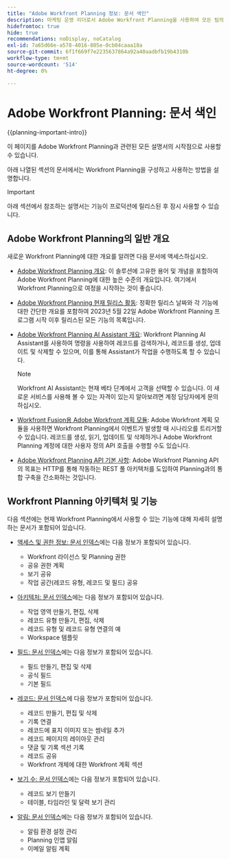 ```yaml
---
title: "Adobe Workfront Planning 정보: 문서 색인"
description: 마케팅 운영 리더로서 Adobe Workfront Planning을 사용하여 모든 팀의 마케팅 라이프사이클 전반에서 작업을 구성할 수 있습니다. 이 섹션의 문서에서는 계획 기능을 구성하는 방법과 이를 캠페인 관리 작업의 일부로 사용하는 방법을 설명합니다.
hidefromtoc: true
hide: true
recommendations: noDisplay, noCatalog
exl-id: 7a65d66e-a578-4016-805e-0cb04caaa18a
source-git-commit: 6f1f669f7e2235637864a92a40aadbfb19b4310b
workflow-type: tm+mt
source-wordcount: '514'
ht-degree: 0%

---
```


# Adobe Workfront Planning: 문서 색인

<!--
title: "Adobe Workfront Planning information: article index" 
description: As a marketing operations leader, you can use Adobe Workfront Planning to organize work across the marketing lifecycle for all your teams. The articles in this section describe how you can configure the planning capabilities and how you can start using them as part of your campaign management operations. 
hidefromtoc: yes
author: Alina
feature: Work Management
role: User, Admin
hide: yes
-->

<!--update the metadata with real information when making this avilable in TOC and in the left nav-->

<!-- update the title to "Article index" when we get out of early access and we inhide this article-->

<!--remove the video at open early access or before-->

{{planning-important-intro}}

이 페이지를 Adobe Workfront Planning과 관련된 모든 설명서의 시작점으로 사용할 수 있습니다.

아래 나열된 섹션의 문서에서는 Workfront Planning을 구성하고 사용하는 방법을 설명합니다.

>[!IMPORTANT]
>
>아래 섹션에서 참조하는 설명서는 기능이 프로덕션에 릴리스된 후 잠시 사용할 수 있습니다.

## Adobe Workfront Planning의 일반 개요

새로운 Workfront Planning에 대한 개요를 알려면 다음 문서에 액세스하십시오.

<!--update the video when we have something better, especially after early access - remove it-->

<!--* [View a video demonstration of Adobe Workfront Planning](https://video.tv.adobe.com/v/3424253/){target=_blank}-->

* [Adobe Workfront Planning 개요](/help/quicksilver/planning/general/planning-overview.md): 이 솔루션에 고유한 용어 및 개념을 포함하여 Adobe Workfront Planning에 대한 높은 수준의 개요입니다. 여기에서 Workfront Planning으로 여정을 시작하는 것이 좋습니다.
* [Adobe Workfront Planning 현재 릴리스 활동](/help/quicksilver/planning/general/release-activity.md): 정확한 릴리스 날짜와 각 기능에 대한 간단한 개요를 포함하여 2023년 5월 22일 Adobe Workfront Planning 프로그램 시작 이후 릴리스된 모든 기능의 목록입니다.
* [Adobe Workfront Planning AI Assistant 개요](/help/quicksilver/planning/general/planning-ai-assistant-overview.md): Workfront Planning AI Assistant를 사용하여 명령을 사용하여 레코드를 검색하거나, 레코드를 생성, 업데이트 및 삭제할 수 있으며, 이를 통해 Assistant가 작업을 수행하도록 할 수 있습니다.

  >[!NOTE]
  >
  >    Workfront AI Assistant는 현재 베타 단계에서 고객을 선택할 수 있습니다. 이 새로운 서비스를 사용해 볼 수 있는 자격이 있는지 알아보려면 계정 담당자에게 문의하십시오.

* [Workfront Fusion용 Adobe Workfront 계획 모듈](/help/quicksilver/workfront-fusion/apps-and-their-modules/workfront-planning-modules.md): Adobe Workfront 계획 모듈을 사용하면 Workfront Planning에서 이벤트가 발생할 때 시나리오를 트리거할 수 있습니다. 레코드를 생성, 읽기, 업데이트 및 삭제하거나 Adobe Workfront Planning 계정에 대한 사용자 정의 API 호출을 수행할 수도 있습니다.

* [Adobe Workfront Planning API 기본 사항](/help/quicksilver/planning/general/planning-api-basics.md): Adobe Workfront Planning API의 목표는 HTTP를 통해 작동하는 REST 풀 아키텍처를 도입하여 Planning과의 통합 구축을 간소화하는 것입니다.

## Workfront Planning 아키텍처 및 기능

다음 섹션에는 현재 Workfront Planning에서 사용할 수 있는 기능에 대해 자세히 설명하는 문서가 포함되어 있습니다.

* [액세스 및 권한 정보: 문서 인덱스](/help/quicksilver/planning/access/access-information.md)에는 다음 정보가 포함되어 있습니다.

   * Workfront 라이선스 및 Planning 권한
   * 공유 권한 계획
   * 보기 공유
   * 작업 공간(레코드 유형, 레코드 및 필드) 공유

* [아키텍처: 문서 인덱스](/help/quicksilver/planning/architecture/architecture-information.md)에는 다음 정보가 포함되어 있습니다.

   * 작업 영역 만들기, 편집, 삭제
   * 레코드 유형 만들기, 편집, 삭제
   * 레코드 유형 및 레코드 유형 연결의 예
   * Workspace 템플릿

* [필드: 문서 인덱스](/help/quicksilver/planning/fields/fields-information.md)에는 다음 정보가 포함되어 있습니다.

   * 필드 만들기, 편집 및 삭제
   * 공식 필드
   * 기본 필드

* [레코드: 문서 인덱스](/help/quicksilver/planning/records/records-information.md)에 다음 정보가 포함되어 있습니다.

   * 레코드 만들기, 편집 및 삭제
   * 기록 연결
   * 레코드에 표지 이미지 또는 썸네일 추가
   * 레코드 페이지의 레이아웃 관리
   * 댓글 및 기록 섹션 기록
   * 레코드 공유
   * Workfront 개체에 대한 Workfront 계획 섹션

* [보기 수: 문서 인덱스](/help/quicksilver/planning/views/views-information.md)에는 다음 정보가 포함되어 있습니다.

   * 레코드 보기 만들기
   * 테이블, 타임라인 및 달력 보기 관리

* [알림: 문서 인덱스](/help/quicksilver/planning/notifications/notifications-information.md)에는 다음 정보가 포함되어 있습니다.

   * 알림 환경 설정 관리
   * Planning 인앱 알림
   * 이메일 알림 계획

